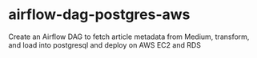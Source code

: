 # airflow-dag-postgres-aws
Create an Airflow DAG to fetch article metadata from Medium, transform, and load into postgresql and deploy on AWS EC2 and RDS
